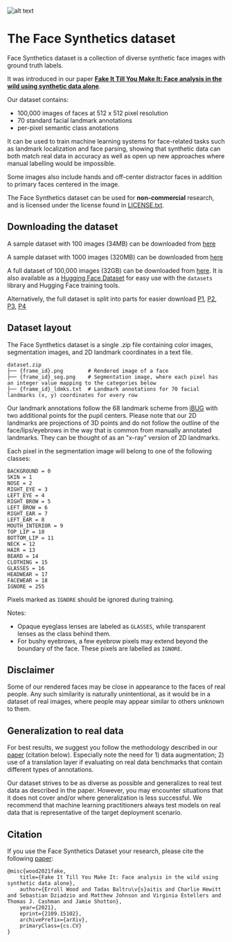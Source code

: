 ![alt text](docs/img/dataset_samples_2.jpg)

# The Face Synthetics dataset

Face Synthetics dataset is a collection of diverse synthetic face images with ground truth labels.

It was introduced in our paper [**Fake It Till You Make It: Face analysis in the wild using synthetic data alone**](https://microsoft.github.io/FaceSynthetics/).

Our dataset contains:
- 100,000 images of faces at 512 x 512 pixel resolution
- 70 standard facial landmark annotations
- per-pixel semantic class anotations

It can be used to train machine learning systems for face-related tasks such as landmark localization and face parsing, showing that synthetic data can both match real data in accuracy as well as open up new approaches where manual labelling would be impossible.

Some images also include hands and off-center distractor faces in addition to primary faces centered in the image.

The Face Synthetics dataset can be used for **non-commercial** research, and is licensed under the license found in [LICENSE.txt](LICENSE.txt).

## Downloading the dataset

A sample dataset with 100 images (34MB) can be downloaded from [here](https://facesyntheticspubwedata.blob.core.windows.net/iccv-2021/dataset_100.zip)

A sample dataset with 1000 images (320MB) can be downloaded from [here](https://facesyntheticspubwedata.blob.core.windows.net/iccv-2021/dataset_1000.zip)

A full dataset of 100,000 images (32GB) can be downloaded from [here](https://facesyntheticspubwedata.blob.core.windows.net/iccv-2021/dataset_100000.zip). It is also available as a [Hugging Face Dataset](https://huggingface.co/datasets/pcuenq/face_synthetics) for easy use with the `datasets` library and Hugging Face training tools.

Alternatively, the full dataset is split into parts for easier download [P1](https://facesyntheticspubwedata.blob.core.windows.net/iccv-2021/dataset_100000.zip.001), [P2](https://facesyntheticspubwedata.blob.core.windows.net/iccv-2021/dataset_100000.zip.002), [P3](https://facesyntheticspubwedata.blob.core.windows.net/iccv-2021/dataset_100000.zip.003), [P4](https://facesyntheticspubwedata.blob.core.windows.net/iccv-2021/dataset_100000.zip.004)

## Dataset layout

The Face Synthetics dataset is a single .zip file containing color images, segmentation images, and 2D landmark coordinates in a text file.

```
dataset.zip
├── {frame_id}.png        # Rendered image of a face
├── {frame_id}_seg.png    # Segmentation image, where each pixel has an integer value mapping to the categories below
├── {frame_id}_ldmks.txt  # Landmark annotations for 70 facial landmarks (x, y) coordinates for every row
```

Our landmark annotations follow the 68 landmark scheme from [iBUG](https://ibug.doc.ic.ac.uk/resources/300-W/) with two additional points for the pupil centers.
Please note that our 2D landmarks are projections of 3D points and do not follow the outline of the face/lips/eyebrows in the way that is common from manually annotated landmarks.
They can be thought of as an "x-ray" version of 2D landmarks.

Each pixel in the segmentation image will belong to one of the following classes:
```
BACKGROUND = 0
SKIN = 1
NOSE = 2
RIGHT_EYE = 3
LEFT_EYE = 4
RIGHT_BROW = 5
LEFT_BROW = 6
RIGHT_EAR = 7
LEFT_EAR = 8
MOUTH_INTERIOR = 9
TOP_LIP = 10
BOTTOM_LIP = 11
NECK = 12
HAIR = 13
BEARD = 14
CLOTHING = 15
GLASSES = 16
HEADWEAR = 17
FACEWEAR = 18
IGNORE = 255
```

Pixels marked as `IGNORE` should be ignored during training.

Notes:
* Opaque eyeglass lenses are labeled as `GLASSES`, while transparent lenses as the class behind them.
* For bushy eyebrows, a few eyebrow pixels may extend beyond the boundary of the face. These pixels are labelled as `IGNORE`.

## Disclaimer

Some of our rendered faces may be close in appearance to the faces of real people.  Any such similarity is naturally unintentional, as it would be in a dataset of real images, where people may appear similar to others unknown to them.


## Generalization to real data

For best results, we suggest you follow the methodology described in our [paper](https://arxiv.org/abs/2109.15102) (citation below). Especially note the need for 1) data augmentation; 2) use of a translation layer if evaluating on real data benchmarks that contain different types of annotations.

Our dataset strives to be as diverse as possible and generalizes to real test data as described in the paper. However, you may encounter situations that it does not cover and/or where generalization is less successful. We recommend that machine learning practitioners always test models on real data that is representative of the target deployment scenario.


## Citation

If you use the Face Synthetics Dataset your research, please cite the following [paper](https://arxiv.org/abs/2109.15102):


```
@misc{wood2021fake,
    title={Fake It Till You Make It: Face analysis in the wild using synthetic data alone},
    author={Erroll Wood and Tadas Baltru\v{s}aitis and Charlie Hewitt and Sebastian Dziadzio and Matthew Johnson and Virginia Estellers and Thomas J. Cashman and Jamie Shotton},
    year={2021},
    eprint={2109.15102},
    archivePrefix={arXiv},
    primaryClass={cs.CV}
}
```
